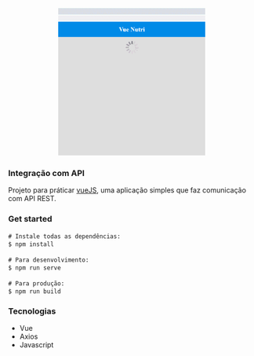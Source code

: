 <div align="center">
<img src="./github/projeto.gif" style="width: 300px"/>
</div>

### Integração com API
Projeto para práticar [vueJS](https://cli.vuejs.org/), uma aplicação simples que faz comunicação com API REST. 

### Get started
```
# Instale todas as dependências:
$ npm install

# Para desenvolvimento:
$ npm run serve

# Para produção:
$ npm run build
```

### Tecnologias

* Vue
* Axios
* Javascript